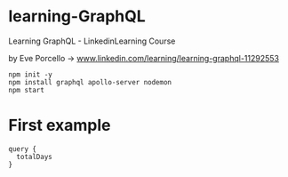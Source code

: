 # learning-GraphQL
Learning GraphQL - LinkedinLearning Course

by Eve Porcello &rarr; www.linkedin.com/learning/learning-graphql-11292553

```
npm init -y
npm install graphql apollo-server nodemon
npm start
```
# First example

```
query {
  totalDays
}
```
